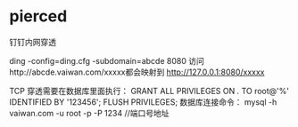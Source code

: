 # pierced
钉钉内网穿透

ding -config=ding.cfg -subdomain=abcde 8080
访问http://abcde.vaiwan.com/xxxxx都会映射到 http://127.0.0.1:8080/xxxxx

TCP 穿透需要在数据库里面执行：
GRANT ALL PRIVILEGES ON *.* TO root@'%' IDENTIFIED BY '123456';
FLUSH PRIVILEGES;
数据库连接命令：
mysql -h vaiwan.com -u root -p -P 1234 //端口号地址
